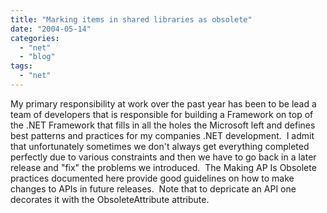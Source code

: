 ```yaml
---
title: "Marking items in shared libraries as obsolete"
date: "2004-05-14"
categories: 
  - "net"
  - "blog"
tags: 
  - "net"
---
```


My primary responsibility at work over the past year has been to be lead a team of developers that is responsible for building a Framework on top of the .NET Framework that fills in all the holes the Microsoft left and defines best patterns and practices for my companies .NET development.  I admit that unfortunately sometimes we don't always get everything completed perfectly due to various constraints and then we have to go back in a later release and "fix" the problems we introduced.  The Making AP Is Obsolete practices documented here provide good guidelines on how to make changes to APIs in future releases.  Note that to depricate an API one decorates it with the ObsoleteAttribute attribute.
